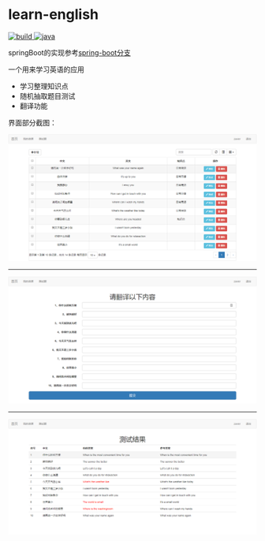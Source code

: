 # learn-english

<p>
  <a href="https://github.com/zavier/learn-english">
    <img src="http://img.shields.io/travis/zavier/learn-english.svg" alt="build">
  </a>
  <a href="https://github.com/zavier/learn-english">
    <img src="https://img.shields.io/badge/language-java-orange.svg" alt="java">
  </a>
</p>


springBoot的实现参考[spring-boot分支](https://github.com/zavier/learn-english/tree/spring-boot)


一个用来学习英语的应用

- 学习整理知识点
- 随机抽取题目测试
- 翻译功能


界面部分截图：

![](https://raw.githubusercontent.com/zavier/learn-english/master/doc/1.png)

---

![](https://raw.githubusercontent.com/zavier/learn-english/master/doc/2.png)

---

![](https://raw.githubusercontent.com/zavier/learn-english/master/doc/3.png)
